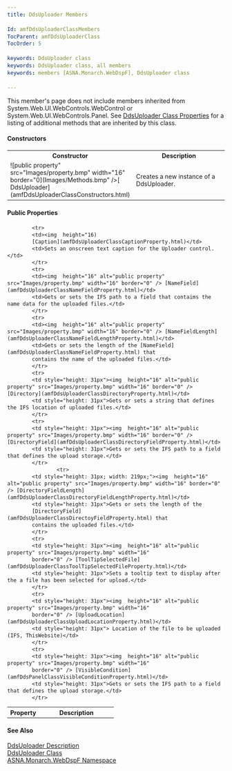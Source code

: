 ```yaml
---
title: DdsUploader Members

Id: amfDdsUploaderClassMembers
TocParent: amfDdsUploaderClass
TocOrder: 5

keywords: DdsUploader class
keywords: DdsUploader class, all members
keywords: members [ASNA.Monarch.WebDspF], DdsUploader class

---
```


This member's page does not include members inherited from System.Web.UI.WebControls.WebControl or System.Web.UI.WebControls.Panel. See [DdsUploader Class Properties](amfDdsUploaderClassPropertiesMain.html) for a listing of additional methods that are inherited by this class.
<!-- start constructor table -->	

#### Constructors
<table class="mytable" cellspacing="0" cellpadding="4" width="90%">
          <colgroup>
            <col width="30%" />
            <col width="70%" />
          </colgroup>
          <tr>
            <th>Constructor</th>
            <th>Description</th>
          </tr>
<!-- end copy BUT put in extra div and end of table -->
          <tr>
            <td>![public property" src="Images/property.bmp" width="16" border="0](Images/Methods.bmp" />[
              DdsUploader](amfDdsUploaderClassConstructors.html)</td>
            <td>Creates a new instance of a
            DdsUploader.</td>
          </tr>
</table>

<!-- start table -->	

#### Public Properties
<table class="mytable" cellspacing="0" cellpadding="4" width="90%">
          <colgroup>
            <col width="30%" />
            <col width="70%" />
          </colgroup>
          <tr>
            <th>Property</th>
            <th>Description</th>
          </tr>
<!-- end copy BUT put in extra div and end of table -->

			<tr>
            <td><img  height="16) 
			[Caption](amfDdsUploaderClassCaptionProperty.html)</td>
            <td>Sets an onscreen text caption for the Uploader control.</td>
            </tr>
			<tr>
            <td><img  height="16" alt="public property" src="Images/property.bmp" width="16" border="0" /> [NameField](amfDdsUploaderClassNameFieldProperty.html)</td>
            <td>Gets or sets the IFS path to a field that contaims the name data for the uploaded files.</td>
            </tr>
			<tr>
            <td><img  height="16" alt="public property" src="Images/property.bmp" width="16" border="0" /> [NameFieldLength](amfDdsUploaderClassNameFieldLengthProperty.html)</td>
            <td>Gets or sets the length of the [NameField](amfDdsUploaderClassNameFieldProperty.html) that 
			contains the name of the uploaded files.</td>
            </tr>
			<tr>
            <td style="height: 31px"><img  height="16" alt="public property" src="Images/property.bmp" width="16" border="0" /> [Directory](amfDdsUploaderClassDirectoryProperty.html)</td>
            <td style="height: 31px">Gets or sets a string that defines the IFS location of uploaded files.</td>
            </tr>
			<tr>
            <td style="height: 31px"><img  height="16" alt="public property" src="Images/property.bmp" width="16" border="0" /> [DirectoryField](amfDdsUploaderClassDirectoryFieldProperty.html)</td>
            <td style="height: 31px">Gets or sets the IFS path to a field that defines the upload storage.</td>
            </tr>
            		<tr>
            <td style="height: 31px; width: 219px;"><img  height="16" alt="public property" src="Images/property.bmp" width="16" border="0" /> [DirectoryFieldLength](amfDdsUploaderClassDirectoryFieldLengthProperty.html)</td>
            <td style="height: 31px">Gets or sets the length of the 
			[DirectoryField](amfDdsUploaderClassDirectoyFieldProperty.html) that 
			contains the uploaded files.</td>
            </tr>
			<tr>
            <td style="height: 31px"><img  height="16" alt="public property" src="Images/property.bmp" width="16" 
			border="0" /> [ToolTipSelectedFile](amfDdsUploaderClassToolTipSelectedFileProperty.html)</td>
            <td style="height: 31px">Sets a tooltip text to display after the a file has been selected for upload.</td>
            </tr>
			<tr>
            <td style="height: 31px"><img  height="16" alt="public property" src="Images/property.bmp" width="16" 
			border="0" /> [UploadLocation](amfDdsUploaderClassUploadLocationProperty.html)</td>
            <td style="height: 31px"> Location of the file to be uploaded (IFS, ThisWebsite)</td>
            </tr>
			<tr>
            <td style="height: 31px"><img  height="16" alt="public property" src="Images/property.bmp" width="16"
			border="0" /> [VisibleCondition](amfDdsPanelClassVisibleConditionProperty.html)</td>
            <td style="height: 31px">Gets or sets the IFS path to a field that defines the upload storage.</td>
            </tr>

</table>

<!-- start table -->	

#### See Also
[DdsUploader Description](amfUnderstandingUploaderControls.html)<br /> [DdsUploader Class](amfDdsUploaderClass.html) <br /> [ ASNA.Monarch.WebDspF Namespace](amfWebDspFNamespace.html) 
